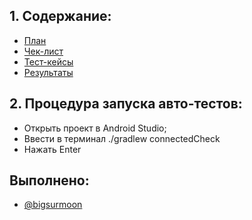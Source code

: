 ## 1. Содержание:

* [План](https://github.com/bigsurmoon/diploma/blob/master/TestingInformation/PLAN.md)
* [Чек-лист](https://github.com/bigsurmoon/diploma/blob/master/TestingInformation/Check.xlsx)
* [Тест-кейсы](https://github.com/bigsurmoon/diploma/blob/master/TestingInformation/Cases.xlsx)
* [Результаты](https://github.com/bigsurmoon/diploma/blob/master/TestingInformation/RESULTS.md)

## 2. Процедура запуска авто-тестов:

* Открыть проект в Android Studio;
* Ввести в терминал ./gradlew connectedCheck
* Нажать Enter

## Выполнено:

- [@bigsurmoon](https://www.github.com/bigsurmoon)
